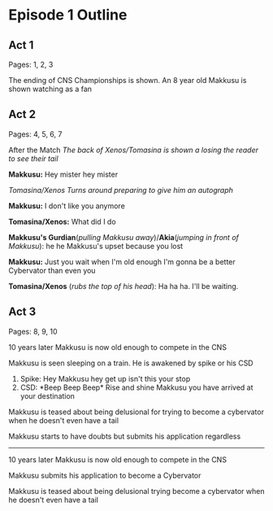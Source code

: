 # Episode 1 Outline
## Act 1
Pages: 1, 2, 3

The ending of CNS Championships is shown. An 8 year old Makkusu is shown watching as a fan

## Act 2
Pages: 4, 5, 6, 7

After the Match
*The back of Xenos/Tomasina is shown a losing the reader to see their tail*

**Makkusu:** Hey mister hey mister 

*Tomasina/Xenos Turns around preparing to give him an autograph*

**Makkusu:** I don't like you anymore

**Tomasina/Xenos:** What did I do

**Makkusu's Gurdian**(*pulling Makkusu away*)/**Akia**(*jumping in front of Makkusu*): he he Makkusu's upset because you lost

**Makkusu:** Just you wait when I'm old enough I'm gonna be a better Cybervator than even you

**Tomasina/Xenos** (*rubs the top of his head*): Ha ha ha. I'll be waiting.



## Act 3
Pages: 8, 9, 10

10 years later Makkusu is now old enough to compete in the CNS

Makkusu is seen sleeping on a train. He is awakened by spike or his CSD
  1. Spike: Hey Makkusu hey get up isn't this your stop
  1. CSD: \*Beep Beep Beep\* Rise and shine Makkusu you have arrived at your destination

Makkusu is teased about being delusional for trying to become a cybervator when he doesn't even have a tail

Makkusu starts to have doubts but submits his application regardless
<hr>

10 years later Makkusu is now old enough to compete in the CNS

Makkusu submits his application to become a Cybervator

Makkusu is teased about being delusional trying become a cybervator when he doesn't even have a tail

